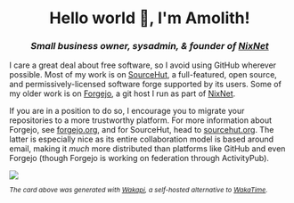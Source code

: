 <h1 align="center">Hello world 👋, I'm Amolith!</h1>
<h3 align="center"><em>Small business owner, sysadmin, & founder of <a href="https://nixnet.services">NixNet</a></em></h3>

I care a great deal about free software, so I avoid using GitHub wherever
possible. Most of my work is on [SourceHut], a full-featured, open source, and
permissively-licensed software forge supported by its users. Some of my older
work is on [Forgejo], a git host I run as part of [NixNet].

[SourceHut]: https://sr.ht/~amolith
[Forgejo]: https://git.nixnet.services/Amolith
[NixNet]: https://nixnet.services

If you are in a position to do so, I encourage you to migrate your repositories
to a more trustworthy platform. For more information about Forgejo, see
[forgejo.org], and for SourceHut, head to [sourcehut.org]. The latter is
especially nice as its entire collaboration model is based around email, making
it _much_ more distributed than platforms like GitHub and even Forgejo (though
Forgejo is working on federation through ActivityPub).

[forgejo.org]: https://forgejo.org
[sourcehut.org]: https://sourcehut.org

<img src="https://github-readme-stats.vercel.app/api/wakatime?username=amolith&api_domain=waka.secluded.site&bg_color=1A202C&title_color=2F855A&icon_color=2F855A&text_color=ffffff&langs_count=10&disable_animations=true&custom_title=Amolith%27s%20yearly%20Wakapi%20stats"/>

<p style="font-size:smaller !important;"><em>The card above was generated with <a href="https://waka.secluded.site">Wakapi</a>, a self-hosted alternative to <a href="https://wakatime.com/">WakaTime</a>.</em></p>
